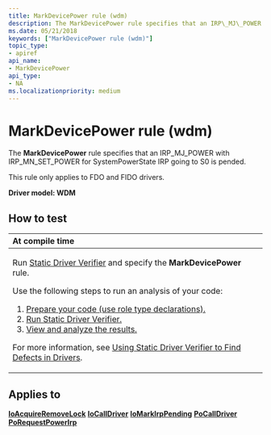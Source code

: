 ```yaml
---
title: MarkDevicePower rule (wdm)
description: The MarkDevicePower rule specifies that an IRP\_MJ\_POWER with IRP\_MN\_SET\_POWER for SystemPowerState IRP going to S0 is pended.
ms.date: 05/21/2018
keywords: ["MarkDevicePower rule (wdm)"]
topic_type:
- apiref
api_name:
- MarkDevicePower
api_type:
- NA
ms.localizationpriority: medium
---
```


# MarkDevicePower rule (wdm)


The **MarkDevicePower** rule specifies that an IRP\_MJ\_POWER with IRP\_MN\_SET\_POWER for SystemPowerState IRP going to S0 is pended.

This rule only applies to FDO and FIDO drivers.

**Driver model: WDM**

How to test
-----------

<table>
<colgroup>
<col width="100%" />
</colgroup>
<thead>
<tr class="header">
<th align="left">At compile time</th>
</tr>
</thead>
<tbody>
<tr class="odd">
<td align="left"><p>Run <a href="/windows-hardware/drivers/devtest/static-driver-verifier" data-raw-source="[Static Driver Verifier](./static-driver-verifier.md)">Static Driver Verifier</a> and specify the <strong>MarkDevicePower</strong> rule.</p>
Use the following steps to run an analysis of your code:
<ol>
<li><a href="/windows-hardware/drivers/devtest/using-static-driver-verifier-to-find-defects-in-drivers#preparing-your-source-code" data-raw-source="[Prepare your code (use role type declarations).](./using-static-driver-verifier-to-find-defects-in-drivers.md#preparing-your-source-code)">Prepare your code (use role type declarations).</a></li>
<li><a href="/windows-hardware/drivers/devtest/using-static-driver-verifier-to-find-defects-in-drivers#running-static-driver-verifier" data-raw-source="[Run Static Driver Verifier.](./using-static-driver-verifier-to-find-defects-in-drivers.md#running-static-driver-verifier)">Run Static Driver Verifier.</a></li>
<li><a href="/windows-hardware/drivers/devtest/using-static-driver-verifier-to-find-defects-in-drivers#viewing-and-analyzing-the-results" data-raw-source="[View and analyze the results.](./using-static-driver-verifier-to-find-defects-in-drivers.md#viewing-and-analyzing-the-results)">View and analyze the results.</a></li>
</ol>
<p>For more information, see <a href="/windows-hardware/drivers/devtest/using-static-driver-verifier-to-find-defects-in-drivers" data-raw-source="[Using Static Driver Verifier to Find Defects in Drivers](./using-static-driver-verifier-to-find-defects-in-drivers.md)">Using Static Driver Verifier to Find Defects in Drivers</a>.</p></td>
</tr>
</tbody>
</table>

Applies to
----------

[**IoAcquireRemoveLock**](/windows-hardware/drivers/ddi/wdm/nf-wdm-ioacquireremovelock)
[**IoCallDriver**](/windows-hardware/drivers/ddi/wdm/nf-wdm-iocalldriver)
[**IoMarkIrpPending**](/windows-hardware/drivers/ddi/wdm/nf-wdm-iomarkirppending)
[**PoCallDriver**](/windows-hardware/drivers/ddi/ntifs/nf-ntifs-pocalldriver)
[**PoRequestPowerIrp**](/windows-hardware/drivers/ddi/wdm/nf-wdm-porequestpowerirp)
